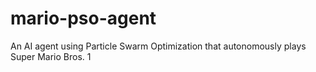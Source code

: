 # mario-pso-agent
An AI agent using Particle Swarm Optimization that autonomously plays Super Mario Bros. 1
